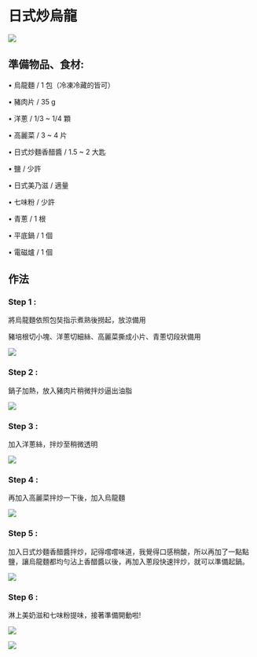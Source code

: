 # 日式炒烏龍



![](.gitbook/assets/chao-wu-long-1.jpg)

## 準備物品、食材:

• 烏龍麵 / 1 包（冷凍冷藏的皆可）

• 豬肉片 / 35 g

• 洋蔥 / 1/3 ~ 1/4 顆

•  高麗菜 / 3 ~ 4 片 

• 日式炒麵香醋醬 / 1.5 ~ 2 大匙

• 鹽 / 少許

• 日式美乃滋 / 適量

• 七味粉 / 少許

• 青蔥 / 1 根

• 平底鍋 / 1 個

• 電磁爐 / 1 個

## 作法

### Step 1 :

 將烏龍麵依照包奘指示煮熟後撈起，放涼備用

豬培根切小塊、洋蔥切細絲、高麗菜撕成小片、青蔥切段狀備用

![](.gitbook/assets/chao-wu-long-2.jpg)

### Step 2 :

 鍋子加熱，放入豬肉片稍微拌炒逼出油脂

![](.gitbook/assets/chao-wu-long-3.jpg)

### Step 3 :

 加入洋蔥絲，拌炒至稍微透明

![](.gitbook/assets/chao-wu-long-4.jpg)

### Step 4 :

 再加入高麗菜拌炒一下後，加入烏龍麵

![](.gitbook/assets/chao-wu-long-5%20%281%29.jpg)

### Step 5 :

 加入日式炒麵香醋醬拌炒，記得嚐嚐味道，我覺得口感稍酸，所以再加了一點點鹽，讓烏龍麵都均勻沾上香醋醬以後，再加入蔥段快速拌炒，就可以準備起鍋。

![](.gitbook/assets/chao-wu-long-6.jpg)

### Step 6 : 

淋上美奶滋和七味粉提味，接著準備開動啦!

![](.gitbook/assets/chao-wu-long-7.jpg)

![](.gitbook/assets/p1401068420929%20%2820%29.jpg)



